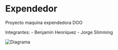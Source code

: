 # Expendedor
 Proyecto maquina expendedora DOO

 Integrantes: 
    - Benjamín Henríquez
    - Jorge Slimming

    

![Diagrama](https://github.com/JorshSlimming/Expendedor/assets/167927868/48ebebf8-40a1-4bf8-b4bc-314df86c2c22)
